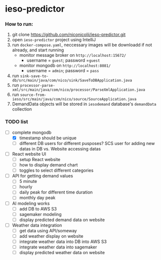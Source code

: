 # ieso-predictor

### How to run:
1. git clone https://github.com/niconicolii/ieso-predictor.git
2. open `ieso-predictor` project using IntelliJ
3. run `docker-compose.yaml`, neccessary images will be downloadd if not already, and start running
   - monitor message broker on `http://localhost:15672/`
     - username = `guest`; password =`guest`
   - monitor mongodb on `http://localhost:8081/`
     - username = `admin`; password = `pass`
4. run `sink-save-to-db/src/main/java/com/nico/sink/SaveToDBApplication.java`
5. run `processor-parse-xml/src/main/java/com/nico/processor/ParseXmlApplication.java`
6. run `source-from-ieso/src/main/java/com/nico/source/SourceApplication.java`
7. DemandData objects will be stored in `iesodemand` database's `demandData` collection


### TODO list
- [ ] complete mongodb
  - [x] timestamp should be unique
  - [ ] different DB users for different pusposes? SCS user for adding new datas in DB vs. Website accessing datas
- [ ] React website UI
  - [ ] setup React website
  - [ ] how to display demand chart
  - [ ] toggles to select different categories
- [ ] API for getting demand values
  - [ ] 5 minute
  - [ ] hourly
  - [ ] daily peak for different time duration
  - [ ] monthly day peak
- [ ] AI modeling works
  - [ ] add DB to AWS S3
  - [ ] sagemaker modeling
  - [ ] display predicted demand data on website
- [ ] Weather data integration
  - [ ] get data using API/someway
  - [ ] add weather display on website
  - [ ] integrate weather data into DB into AWS S3
  - [ ] integrate weather data into sagemaker
  - [ ] display predicted weather data on website 
